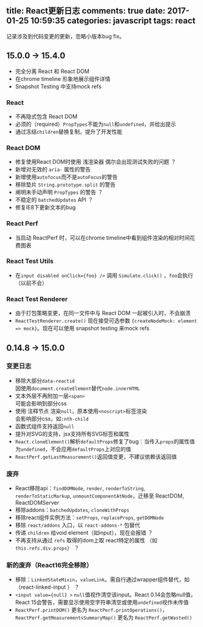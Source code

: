 title: React更新日志
comments: true
date: 2017-01-25 10:59:35
categories: javascript
tags: react
---

记录涉及到代码变更的更新，忽略小版本bug fix。

## 15.0.0 -> 15.4.0

* 完全分离 React 和 React DOM
* 在chrome timeline 形象地展示组件详情
* Snapshot Testing 中支持mock refs

### React

* 不再隐式包含 React DOM
* 必须的（required）`PropTypes`不能为`null`和`undefined`，并给出提示
* 通过冻结`children`替换复制，提升了开发性能

### React DOM

* 修复使用React DOM时使用 浅渲染器 偶尔会出现测试失败的问题 ？
* 新增对无效的 `aria-` 属性的警告
* 新增使用`autofocus`而不是`autoFocus`的警告
* 移除垫片 `String.prototype.split` 的警告
* 阐明未手动声明 `PropTypes` 的警告 ？
* 不稳定的 `batchedUpdates` API ？
* 修复IE8下更新文本的bug

### React Perf

* 当启动 ReactPerf 时，可以在chrome timeline中看到组件渲染的相对时间花费图表

### React Test Utils

* 在`input disabled onClick={foo} />` 调用 `Simulate.click()` ，`foo`会执行（以前不会）

### React Test Renderer

* 由于打包策略变更，在同一文件中与 React DOM 一起被引入时，不会崩溃
* `ReactTestRenderer.create()` 现在接受可选参数 `{createNodeMock: element => mock}`。现在可以使用 snapshot testing 来mock refs

## 0.14.8 -> 15.0.0

### 变更日志

* 移除大部分`data-reactid`  
  因使用`document.createElement`替代`node.innerHTML`
* 文本外层不再附加一层`<span>`  
  可能会影响到部分css
* 使用 注释节点 渲染`null`，原本使用`<noscript>`标签渲染  
  会影响部分css，如`:nth-child`
* 函数式组件支持返回`null`
* 提升对SVG的支持，jsx支持所有SVG标签和属性
* `React.cloneElement()`解析`defaultProps`修复了bug：当传入`props`的属性值为`undefined`，不会应用`defaultProps`上对应的值
* `ReactPerf.getLastMeasurement()`返回值变更，不建议依赖该返回值

### 废弃

* React移除api：`findDOMNode`, `render`, `renderToString`, `renderToStaticMarkup`, `unmountComponentAtNode`，迁移至 ReactDOM, ReactDOMServer
* 移除addons：`batchedUpdates`, `cloneWithProps`
* 移除react组件实例方法：`setProps`, `replaceProps`, `getDOMNode`
* 移除 `react/addons` 入口，以 `react-addons-*` 包替代
* 传递 `children` 给void element（如input），现在会报错 ？
* 不再支持从通过 `refs` 取得的dom上取 react特定的属性 （如 `this.refs.div.props`） ？

### 新的废弃（React16完全移除）

* 移除：`LinkedStateMixin`，`valueLink`。需自行通过wrapper组件替代，如（react-linked-input ） ？
* `<input value={null} >` `null`值视作清空该input。React 0.14会忽略null值，React 15会警告，需要显示使用空字符串清空或使用`undefined`视作未传值
* `ReactPerf.printDOM()` 更名为 `ReactPerf.printOperations()`，`ReactPerf.getMeasurementsSummaryMap()` 更名为 `ReactPerf.getWasted()`
